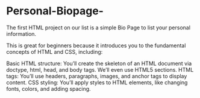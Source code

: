 # Personal-Biopage-

The first HTML project on our list is a simple Bio Page to list your personal information.

This is great for beginners because it introduces you to the fundamental concepts of HTML and CSS, including:

Basic HTML structure: You’ll create the skeleton of an HTML document via doctype, html, head, and body tags. We’ll even use HTML5 sections.
HTML tags: You’ll use headers, paragraphs, images, and anchor tags to display content.
CSS styling: You’ll apply styles to HTML elements, like changing fonts, colors, and adding spacing.

